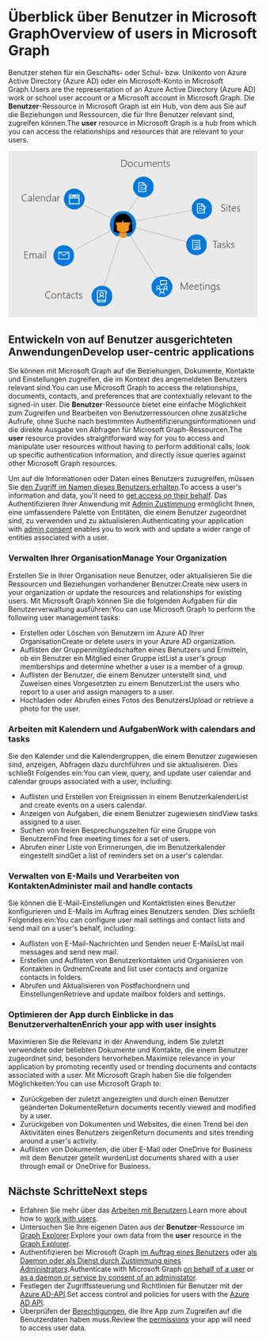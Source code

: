 # <a name="overview-of-users-in-microsoft-graph"></a><span data-ttu-id="94d9e-101">Überblick über Benutzer in Microsoft Graph</span><span class="sxs-lookup"><span data-stu-id="94d9e-101">Overview of users in Microsoft Graph</span></span>

<span data-ttu-id="94d9e-102">Benutzer stehen für ein Geschäfts- oder Schul- bzw. Unikonto von Azure Active Directory (Azure AD) oder ein Microsoft-Konto in Microsoft Graph.</span><span class="sxs-lookup"><span data-stu-id="94d9e-102">Users are the representation of an Azure Active Directory (Azure AD) work or school user account or a Microsoft account in Microsoft Graph.</span></span> <span data-ttu-id="94d9e-103">Die **Benutzer**-Ressource in Microsoft Graph ist ein Hub, von dem aus Sie auf die Beziehungen und Ressourcen, die für Ihre Benutzer relevant sind, zugreifen können.</span><span class="sxs-lookup"><span data-stu-id="94d9e-103">The **user** resource in Microsoft Graph is a hub from which you can access the relationships and resources that are relevant to your users.</span></span>

![Diagramm mit einem Benutzer, der mit Kalender, E-Mail, Kontakten, Besprechungen, Aufgaben, Websites und Dokumenten verbunden ist](images/users.png)

## <a name="develop-user-centric-applications"></a><span data-ttu-id="94d9e-105">Entwickeln von auf Benutzer ausgerichteten Anwendungen</span><span class="sxs-lookup"><span data-stu-id="94d9e-105">Develop user-centric applications</span></span>

<span data-ttu-id="94d9e-106">Sie können mit Microsoft Graph auf die Beziehungen, Dokumente, Kontakte und Einstellungen zugreifen, die im Kontext des angemeldeten Benutzers relevant sind.</span><span class="sxs-lookup"><span data-stu-id="94d9e-106">You can use Microsoft Graph to access the relationships, documents, contacts, and preferences that are contextually relevant to the signed-in user.</span></span> <span data-ttu-id="94d9e-107">Die **Benutzer**-Ressource bietet eine einfache Möglichkeit zum Zugreifen und Bearbeiten von Benutzerressourcen ohne zusätzliche Aufrufe, ohne Suche nach bestimmten Authentifizierungsinformationen und die direkte Ausgabe von Abfragen für Microsoft Graph-Ressourcen.</span><span class="sxs-lookup"><span data-stu-id="94d9e-107">The **user** resource provides straightforward way for you to access and manipulate user resources without having to perform additional calls, look up specific authentication information, and directly issue queries against other Microsoft Graph resources.</span></span>

<span data-ttu-id="94d9e-108">Um auf die Informationen oder Daten eines Benutzers zuzugreifen, müssen Sie [den Zugriff im Namen dieses Benutzers erhalten](https://developer.microsoft.com/graph/docs/concepts/auth_v2_user).</span><span class="sxs-lookup"><span data-stu-id="94d9e-108">To access a user's information and data, you'll need to [get access on their behalf](https://developer.microsoft.com/graph/docs/concepts/auth_v2_user).</span></span> <span data-ttu-id="94d9e-109">Das Authentifizieren Ihrer Anwendung mit [Admin Zustimmung](https://developer.microsoft.com/de-DE/graph/docs/concepts/permissions_reference) ermöglicht Ihnen, eine umfassendere Palette von Entitäten, die einem Benutzer zugeordnet sind, zu verwenden und zu aktualisieren.</span><span class="sxs-lookup"><span data-stu-id="94d9e-109">Authenticating your application with [admin consent](https://developer.microsoft.com/de-DE/graph/docs/concepts/permissions_reference) enables you to work with and update a wider range of entities associated with a user.</span></span>

### <a name="manage-your-organization"></a><span data-ttu-id="94d9e-110">Verwalten Ihrer Organisation</span><span class="sxs-lookup"><span data-stu-id="94d9e-110">Manage Your Organization</span></span>

<span data-ttu-id="94d9e-111">Erstellen Sie in Ihrer Organisation neue Benutzer, oder aktualisieren Sie die Ressourcen und Beziehungen vorhandener Benutzer.</span><span class="sxs-lookup"><span data-stu-id="94d9e-111">Create new users in your organization or update the resources and relationships for existing users.</span></span> <span data-ttu-id="94d9e-112">Mit Microsoft Graph können Sie die folgenden Aufgaben für die Benutzerverwaltung ausführen:</span><span class="sxs-lookup"><span data-stu-id="94d9e-112">You can use Microsoft Graph to perform the following user management tasks:</span></span> 

- <span data-ttu-id="94d9e-113">Erstellen oder Löschen von Benutzern im Azure AD Ihrer Organisation</span><span class="sxs-lookup"><span data-stu-id="94d9e-113">Create or delete users in your Azure AD organization.</span></span>
- <span data-ttu-id="94d9e-114">Auflisten der Gruppenmitgliedschaften eines Benutzers und Ermitteln, ob ein Benutzer ein Mitglied einer Gruppe ist</span><span class="sxs-lookup"><span data-stu-id="94d9e-114">List a user's group memberships and determine whether a user is a member of a group.</span></span>
- <span data-ttu-id="94d9e-115">Auflisten der Benutzer, die einem Benutzer unterstellt sind, und Zuweisen eines Vorgesetzten zu einem Benutzer</span><span class="sxs-lookup"><span data-stu-id="94d9e-115">List the users who report to a user and assign managers to a user.</span></span>
- <span data-ttu-id="94d9e-116">Hochladen oder Abrufen eines Fotos des Benutzers</span><span class="sxs-lookup"><span data-stu-id="94d9e-116">Upload or retrieve a photo for the user.</span></span>

### <a name="work-with-calendars-and-tasks"></a><span data-ttu-id="94d9e-117">Arbeiten mit Kalendern und Aufgaben</span><span class="sxs-lookup"><span data-stu-id="94d9e-117">Work with calendars and tasks</span></span>

<span data-ttu-id="94d9e-118">Sie den Kalender und die Kalendergruppen, die einem Benutzer zugewiesen sind, anzeigen, Abfragen dazu durchführen und sie aktualisieren. Dies schließt Folgendes ein:</span><span class="sxs-lookup"><span data-stu-id="94d9e-118">You can view, query, and update user calendar and calendar groups associated with a user, including:</span></span>

- <span data-ttu-id="94d9e-119">Auflisten und Erstellen von Ereignissen in einem Benutzerkalender</span><span class="sxs-lookup"><span data-stu-id="94d9e-119">List and create events on a users calendar.</span></span>
- <span data-ttu-id="94d9e-120">Anzeigen von Aufgaben, die einem Benutzer zugewiesen sind</span><span class="sxs-lookup"><span data-stu-id="94d9e-120">View tasks assigned to a user.</span></span>
- <span data-ttu-id="94d9e-121">Suchen von freien Besprechungszeiten für eine Gruppe von Benutzern</span><span class="sxs-lookup"><span data-stu-id="94d9e-121">Find free meeting times for a set of users.</span></span>
- <span data-ttu-id="94d9e-122">Abrufen einer Liste von Erinnerungen, die im Benutzerkalender eingestellt sind</span><span class="sxs-lookup"><span data-stu-id="94d9e-122">Get a list of reminders set on a user's calendar.</span></span>

### <a name="administer-mail-and-handle-contacts"></a><span data-ttu-id="94d9e-123">Verwalten von E-Mails und Verarbeiten von Kontakten</span><span class="sxs-lookup"><span data-stu-id="94d9e-123">Administer mail and handle contacts</span></span>

<span data-ttu-id="94d9e-124">Sie können die E-Mail-Einstellungen und Kontaktlisten eines Benutzer konfigurieren und E-Mails im Auftrag eines Benutzers senden. Dies schließt Folgendes ein:</span><span class="sxs-lookup"><span data-stu-id="94d9e-124">You can configure user mail settings and contact lists and send mail on a user's behalf, including:</span></span>

- <span data-ttu-id="94d9e-125">Auflisten von E-Mail-Nachrichten und Senden neuer E-Mails</span><span class="sxs-lookup"><span data-stu-id="94d9e-125">List mail messages and send new mail.</span></span>
- <span data-ttu-id="94d9e-126">Erstellen und Auflisten von Benutzerkontakten und Organisieren von Kontakten in Ordnern</span><span class="sxs-lookup"><span data-stu-id="94d9e-126">Create and list user contacts and organize contacts in folders.</span></span>
- <span data-ttu-id="94d9e-127">Abrufen und Aktualisieren von Postfachordnern und Einstellungen</span><span class="sxs-lookup"><span data-stu-id="94d9e-127">Retrieve and update mailbox folders and settings.</span></span>

### <a name="enrich-your-app-with-user-insights"></a><span data-ttu-id="94d9e-128">Optimieren der App durch Einblicke in das Benutzerverhalten</span><span class="sxs-lookup"><span data-stu-id="94d9e-128">Enrich your app with user insights</span></span>

<span data-ttu-id="94d9e-129">Maximieren Sie die Relevanz in der Anwendung, indem Sie zuletzt verwendete oder beliebten Dokumente und Kontakte, die einem Benutzer zugeordnet sind, besonders hervorheben.</span><span class="sxs-lookup"><span data-stu-id="94d9e-129">Maximize relevance in your application by promoting recently used or trending documents and contacts associated with a user.</span></span> <span data-ttu-id="94d9e-130">Mit Microsoft Graph haben Sie die folgenden Möglichkeiten:</span><span class="sxs-lookup"><span data-stu-id="94d9e-130">You can use Microsoft Graph to:</span></span>

- <span data-ttu-id="94d9e-131">Zurückgeben der zuletzt angezeigten und durch einen Benutzer geänderten Dokumente</span><span class="sxs-lookup"><span data-stu-id="94d9e-131">Return documents recently viewed and modified by a user.</span></span>
- <span data-ttu-id="94d9e-132">Zurückgeben von Dokumenten und Websites, die einen Trend bei den Aktivitäten eines Benutzers zeigen</span><span class="sxs-lookup"><span data-stu-id="94d9e-132">Return documents and sites trending around a user's activity.</span></span>
- <span data-ttu-id="94d9e-133">Auflisten von Dokumenten, die über E-Mail oder OneDrive for Business mit dem Benutzer geteilt wurden</span><span class="sxs-lookup"><span data-stu-id="94d9e-133">List documents shared with a user through email or OneDrive for Business.</span></span>

## <a name="next-steps"></a><span data-ttu-id="94d9e-134">Nächste Schritte</span><span class="sxs-lookup"><span data-stu-id="94d9e-134">Next steps</span></span>

- <span data-ttu-id="94d9e-135">Erfahren Sie mehr über das [Arbeiten mit Benutzern](../api-reference/v1.0/resources/users.md).</span><span class="sxs-lookup"><span data-stu-id="94d9e-135">Learn more about how to [work with users](../api-reference/v1.0/resources/users.md).</span></span>
- <span data-ttu-id="94d9e-136">Untersuchen Sie Ihre eigenen Daten aus der **Benutzer**-Ressource im [Graph Explorer](https://developer.microsoft.com/graph/graph-explorer).</span><span class="sxs-lookup"><span data-stu-id="94d9e-136">Explore your own data from the **user** resource in the [Graph Explorer](https://developer.microsoft.com/graph/graph-explorer).</span></span>
- <span data-ttu-id="94d9e-137">Authentifizieren bei Microsoft Graph [im Auftrag eines Benutzers](auth_v2_user.md) oder [als Daemon oder als Dienst durch Zustimmung eines Administrators](auth_v2_service.md).</span><span class="sxs-lookup"><span data-stu-id="94d9e-137">Authenticate with Microsoft Graph [on behalf of a user](auth_v2_user.md) or [as a daemon or service by consent of an administator](auth_v2_service.md).</span></span>
- <span data-ttu-id="94d9e-138">Festlegen der Zugriffssteuerung und Richtlinien für Benutzer mit der [Azure AD-API](../api-reference/v1.0/resources/azure_ad_overview.md).</span><span class="sxs-lookup"><span data-stu-id="94d9e-138">Set access control and policies for users with the [Azure AD API](../api-reference/v1.0/resources/azure_ad_overview.md).</span></span>
- <span data-ttu-id="94d9e-139">Überprüfen der [Berechtigungen](permissions_reference.md), die Ihre App zum Zugreifen auf die Benutzerdaten haben muss.</span><span class="sxs-lookup"><span data-stu-id="94d9e-139">Review the [permissions](permissions_reference.md) your app will need to access user data.</span></span> 
<!-- This isn't really a next step; let's remove to keep the list of links concise.>
- Stay up to date with the Microsoft Graph [changelog](https://developer.microsoft.com/graph/docs/concepts/changelog).
-->
